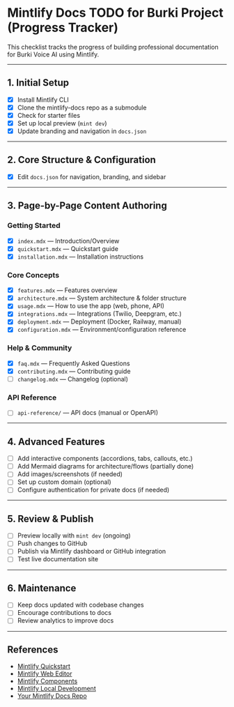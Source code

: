 # Mintlify Docs TODO for Burki Project (Progress Tracker)

This checklist tracks the progress of building professional documentation for Burki Voice AI using Mintlify.

---

## 1. Initial Setup
- [x] Install Mintlify CLI
- [x] Clone the mintlify-docs repo as a submodule
- [x] Check for starter files
- [x] Set up local preview (`mint dev`)
- [x] Update branding and navigation in `docs.json`

---

## 2. Core Structure & Configuration
- [x] Edit `docs.json` for navigation, branding, and sidebar

---

## 3. Page-by-Page Content Authoring

### Getting Started
- [x] `index.mdx` — Introduction/Overview
- [x] `quickstart.mdx` — Quickstart guide
- [x] `installation.mdx` — Installation instructions

### Core Concepts
- [x] `features.mdx` — Features overview
- [x] `architecture.mdx` — System architecture & folder structure
- [x] `usage.mdx` — How to use the app (web, phone, API)
- [x] `integrations.mdx` — Integrations (Twilio, Deepgram, etc.)
- [x] `deployment.mdx` — Deployment (Docker, Railway, manual)
- [x] `configuration.mdx` — Environment/configuration reference

### Help & Community
- [x] `faq.mdx` — Frequently Asked Questions
- [x] `contributing.mdx` — Contributing guide
- [ ] `changelog.mdx` — Changelog (optional)

### API Reference
- [ ] `api-reference/` — API docs (manual or OpenAPI)

---

## 4. Advanced Features
- [ ] Add interactive components (accordions, tabs, callouts, etc.)
- [ ] Add Mermaid diagrams for architecture/flows (partially done)
- [ ] Add images/screenshots (if needed)
- [ ] Set up custom domain (optional)
- [ ] Configure authentication for private docs (if needed)

---

## 5. Review & Publish
- [ ] Preview locally with `mint dev` (ongoing)
- [ ] Push changes to GitHub
- [ ] Publish via Mintlify dashboard or GitHub integration
- [ ] Test live documentation site

---

## 6. Maintenance
- [ ] Keep docs updated with codebase changes
- [ ] Encourage contributions to docs
- [ ] Review analytics to improve docs

---

## References
- [Mintlify Quickstart](https://mintlify.com/docs/quickstart)
- [Mintlify Web Editor](https://mintlify.com/docs/editor)
- [Mintlify Components](https://mintlify.com/docs/components)
- [Mintlify Local Development](https://mintlify.com/docs/development)
- [Your Mintlify Docs Repo](https://github.com/meeran03/mintlify-docs) 